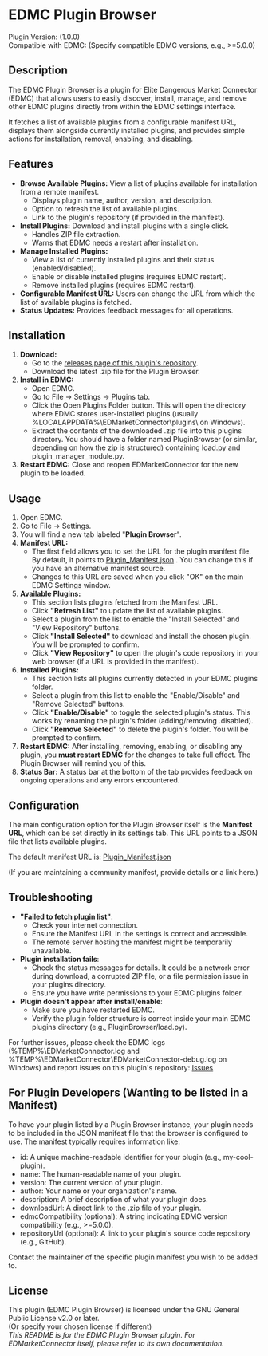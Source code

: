 # **EDMC Plugin Browser**

Plugin Version: (1.0.0)  
Compatible with EDMC: (Specify compatible EDMC versions, e.g., \>=5.0.0)

## **Description**

The EDMC Plugin Browser is a plugin for Elite Dangerous Market Connector (EDMC) that allows users to easily discover, install, manage, and remove other EDMC plugins directly from within the EDMC settings interface.

It fetches a list of available plugins from a configurable manifest URL, displays them alongside currently installed plugins, and provides simple actions for installation, removal, enabling, and disabling.

## **Features**

* **Browse Available Plugins:** View a list of plugins available for installation from a remote manifest.  
  * Displays plugin name, author, version, and description.  
  * Option to refresh the list of available plugins.  
  * Link to the plugin's repository (if provided in the manifest).  
* **Install Plugins:** Download and install plugins with a single click.  
  * Handles ZIP file extraction.  
  * Warns that EDMC needs a restart after installation.  
* **Manage Installed Plugins:**  
  * View a list of currently installed plugins and their status (enabled/disabled).  
  * Enable or disable installed plugins (requires EDMC restart).  
  * Remove installed plugins (requires EDMC restart).  
* **Configurable Manifest URL:** Users can change the URL from which the list of available plugins is fetched.  
* **Status Updates:** Provides feedback messages for all operations.

## **Installation**

1. **Download:**  
   * Go to the [releases page of this plugin's repository](https://github.com/ZaviiNet/EDMC_PluginBrowser/releases).  
   * Download the latest .zip file for the Plugin Browser.  
2. **Install in EDMC:**  
   * Open EDMC.  
   * Go to File \-\> Settings \-\> Plugins tab.  
   * Click the Open Plugins Folder button. This will open the directory where EDMC stores user-installed plugins (usually %LOCALAPPDATA%\\EDMarketConnector\\plugins\\ on Windows).  
   * Extract the contents of the downloaded .zip file into this plugins directory. You should have a folder named PluginBrowser (or similar, depending on how the zip is structured) containing load.py and plugin\_manager\_module.py.  
3. **Restart EDMC:** Close and reopen EDMarketConnector for the new plugin to be loaded.

## **Usage**

1. Open EDMC.  
2. Go to File \-\> Settings.  
3. You will find a new tab labeled "**Plugin Browser**".  
4. **Manifest URL:**  
   * The first field allows you to set the URL for the plugin manifest file. By default, it points to [Plugin_Manifest.json](https://raw.githubusercontent.com/ZaviiNet/edmc_plugins/main/plugin_manifest.json) . You can change this if you have an alternative manifest source.  
   * Changes to this URL are saved when you click "OK" on the main EDMC Settings window.  
5. **Available Plugins:**  
   * This section lists plugins fetched from the Manifest URL.  
   * Click **"Refresh List"** to update the list of available plugins.  
   * Select a plugin from the list to enable the "Install Selected" and "View Repository" buttons.  
   * Click **"Install Selected"** to download and install the chosen plugin. You will be prompted to confirm.  
   * Click **"View Repository"** to open the plugin's code repository in your web browser (if a URL is provided in the manifest).  
6. **Installed Plugins:**  
   * This section lists all plugins currently detected in your EDMC plugins folder.  
   * Select a plugin from this list to enable the "Enable/Disable" and "Remove Selected" buttons.  
   * Click **"Enable/Disable"** to toggle the selected plugin's status. This works by renaming the plugin's folder (adding/removing .disabled).  
   * Click **"Remove Selected"** to delete the plugin's folder. You will be prompted to confirm.  
7. **Restart EDMC:** After installing, removing, enabling, or disabling any plugin, you **must restart EDMC** for the changes to take full effect. The Plugin Browser will remind you of this.  
8. **Status Bar:** A status bar at the bottom of the tab provides feedback on ongoing operations and any errors encountered.

## **Configuration**

The main configuration option for the Plugin Browser itself is the **Manifest URL**, which can be set directly in its settings tab. This URL points to a JSON file that lists available plugins.

The default manifest URL is: [Plugin_Manifest.json](https://raw.githubusercontent.com/ZaviiNet/edmc_plugins/main/plugin_manifest.json)

(If you are maintaining a community manifest, provide details or a link here.)

## **Troubleshooting**

* **"Failed to fetch plugin list"**:  
  * Check your internet connection.  
  * Ensure the Manifest URL in the settings is correct and accessible.  
  * The remote server hosting the manifest might be temporarily unavailable.  
* **Plugin installation fails**:  
  * Check the status messages for details. It could be a network error during download, a corrupted ZIP file, or a file permission issue in your plugins directory.  
  * Ensure you have write permissions to your EDMC plugins folder.  
* **Plugin doesn't appear after install/enable**:  
  * Make sure you have restarted EDMC.  
  * Verify the plugin folder structure is correct inside your main EDMC plugins directory (e.g., PluginBrowser/load.py).

For further issues, please check the EDMC logs (%TEMP%\\EDMarketConnector.log and %TEMP%\\EDMarketConnector\\EDMarketConnector-debug.log on Windows) and report issues on this plugin's repository: [Issues](https://github.com/ZaviiNet/EDMC_PluginBrowser/issues)

## **For Plugin Developers (Wanting to be listed in a Manifest)**

To have your plugin listed by a Plugin Browser instance, your plugin needs to be included in the JSON manifest file that the browser is configured to use. The manifest typically requires information like:

* id: A unique machine-readable identifier for your plugin (e.g., my-cool-plugin).  
* name: The human-readable name of your plugin.  
* version: The current version of your plugin.  
* author: Your name or your organization's name.  
* description: A brief description of what your plugin does.  
* downloadUrl: A direct link to the .zip file of your plugin.  
* edmcCompatibility (optional): A string indicating EDMC version compatibility (e.g., \>=5.0.0).  
* repositoryUrl (optional): A link to your plugin's source code repository (e.g., GitHub).

Contact the maintainer of the specific plugin manifest you wish to be added to.

## **License**

This plugin (EDMC Plugin Browser) is licensed under the GNU General Public License v2.0 or later.  
(Or specify your chosen license if different)  
*This README is for the EDMC Plugin Browser plugin. For EDMarketConnector itself, please refer to its own documentation.*
